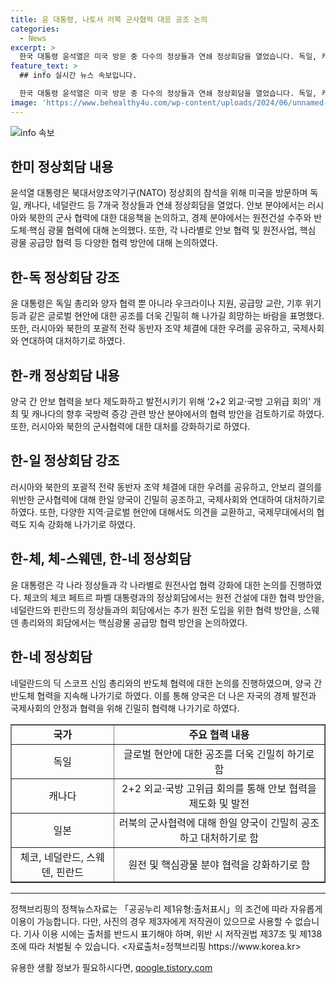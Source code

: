```yaml
---
title: 윤 대통령, 나토서 러북 군사협력 대응 공조 논의
categories:
  - News
excerpt: >
  한국 대통령 윤석열은 미국 방문 중 다수의 정상들과 연쇄 정상회담을 열었습니다. 독일, 캐나다, 네덜란드 등 7개국 정상들과 안보 분야의 러북 군사 협력 대응책과 경제 분야의 원전건설 수주, 반도체·핵심 광물 협력 등을 논의했습니다. 러북이 군사 협력을 강화하자 국제사회와 단호히 대처해야 한다는 엄중한 우려를 표명하고, 독일의 유엔사 가입 신청을 환영했습니다. 또한, 체코, 네덜란드, 핀란드와의 원전사업 협력 강화, 스웨덴과의 핵심광물 공급망 협력 및 네덜란드와의 반도체 협력 등을 논의하며 긴밀한 협력을 다짐했습니다.
feature_text: >
  ## info 실시간 뉴스 속보입니다.

  한국 대통령 윤석열은 미국 방문 중 다수의 정상들과 연쇄 정상회담을 열었습니다. 독일, 캐나다, 네덜란드 등 7개국 정상들과 안보 분야의 러북 군사 협력 대응책과 경제 분야의 원전건설 수주, 반도체·핵심 광물 협력 등을 논의했습니다. 러북이 군사 협력을 강화하자 국제사회와 단호히 대처해야 한다는 엄중한 우려를 표명하고, 독일의 유엔사 가입 신청을 환영했습니다. 또한, 체코, 네덜란드, 핀란드와의 원전사업 협력 강화, 스웨덴과의 핵심광물 공급망 협력 및 네덜란드와의 반도체 협력 등을 논의하며 긴밀한 협력을 다짐했습니다.
image: 'https://www.behealthy4u.com/wp-content/uploads/2024/06/unnamed-file.png'
---
```


<p><img src="https://www.behealthy4u.com/wp-content/uploads/2024/06/unnamed-file.png" alt="info 속보" /></p>

<h2 data-ke-size="size26">한미 정상회담 내용</h2>

<p data-ke-size="size16">윤석열 대통령은 북대서양조약기구(NATO) 정상회의 참석을 위해 미국을 방문하며 독일, 캐나다, 네덜란드 등 7개국 정상들과 연쇄 정상회담을 열었다. 안보 분야에서는 러시아와 북한의 군사 협력에 대한 대응책을 논의하고, 경제 분야에서는 원전건설 수주와 반도체·핵심 광물 협력에 대해 논의했다. 또한, 각 나라별로 안보 협력 및 원전사업, 핵심 광물 공급망 협력 등 다양한 협력 방안에 대해 논의하였다.</p>

<h2 data-ke-size="size26">한-독 정상회담 강조</h2>

<p data-ke-size="size16">윤 대통령은 독일 총리와 양자 협력 뿐 아니라 우크라이나 지원, 공급망 교란, 기후 위기 등과 같은 글로벌 현안에 대한 공조를 더욱 긴밀히 해 나가길 희망하는 바람을 표명했다. 또한, 러시아와 북한의 포괄적 전략 동반자 조약 체결에 대한 우려를 공유하고, 국제사회와 연대하여 대처하기로 하였다.</p>

<h2 data-ke-size="size26">한-캐 정상회담 내용</h2>

<p data-ke-size="size16">양국 간 안보 협력을 보다 제도화하고 발전시키기 위해 ‘2+2 외교·국방 고위급 회의’ 개최 및 캐나다의 향후 국방력 증강 관련 방산 분야에서의 협력 방안을 검토하기로 하였다. 또한, 러시아와 북한의 군사협력에 대한 대처를 강화하기로 하였다.</p>

<h2 data-ke-size="size26">한-일 정상회담 강조</h2>

<p data-ke-size="size16">러시아와 북한의 포괄적 전략 동반자 조약 체결에 대한 우려를 공유하고, 안보리 결의를 위반한 군사협력에 대해 한일 양국이 긴밀히 공조하고, 국제사회와 연대하여 대처하기로 하였다. 또한, 다양한 지역·글로벌 현안에 대해서도 의견을 교환하고, 국제무대에서의 협력도 지속 강화해 나가기로 하였다.</p>

<h2 data-ke-size="size26">한-체, 체-스웨덴, 한-네 정상회담</h2>

<p data-ke-size="size16">윤 대통령은 각 나라 정상들과 각 나라별로 원전사업 협력 강화에 대한 논의를 진행하였다. 체코의 체코 페트르 파벨 대통령과의 정상회담에서는 원전 건설에 대한 협력 방안을, 네덜란드와 핀란드의 정상들과의 회담에서는 추가 원전 도입을 위한 협력 방안을, 스웨덴 총리와의 회담에서는 핵심광물 공급망 협력 방안을 논의하였다.</p>

<h2 data-ke-size="size26">한-네 정상회담</h2>

<p data-ke-size="size16">네덜란드의 딕 스코프 신임 총리와의 반도체 협력에 대한 논의를 진행하였으며, 양국 간 반도체 협력을 지속해 나가기로 하였다. 이를 통해 양국은 더 나은 자국의 경제 발전과 국제사회의 안정과 협력을 위해 긴밀히 협력해 나가기로 하였다.</p>

<table style="width: 100%;" border="1">
<tbody>
<tr>
<td style="text-align: center; height: 17px;"><b>국가</b></td>
<td style="text-align: center; height: 17px;"><b>주요 협력 내용</b></td>
</tr>
<tr>
<td style="text-align: center; height: 17px;">독일</td>
<td style="text-align: center; height: 17px;">글로벌 현안에 대한 공조를 더욱 긴밀히 하기로 함</td>
</tr>
<tr>
<td style="text-align: center; height: 17px;">캐나다</td>
<td style="text-align: center; height: 17px;">2+2 외교·국방 고위급 회의를 통해 안보 협력을 제도화 및 발전</td>
</tr>
<tr>
<td style="text-align: center; height: 17px;">일본</td>
<td style="text-align: center; height: 17px;">러북의 군사협력에 대해 한일 양국이 긴밀히 공조하고 대처하기로 함</td>
</tr>
<tr>
<td style="text-align: center; height: 17px;">체코, 네덜란드, 스웨덴, 핀란드</td>
<td style="text-align: center; height: 17px;">원전 및 핵심광물 분야 협력을 강화하기로 함</td>
</tr>
</tbody>
</table>

<hr>

<p data-ke-size="size16">정책브리핑의 정책뉴스자료는 「공공누리 제1유형:출처표시」의 조건에 따라 자유롭게 이용이 가능합니다. 다만, 사진의 경우 제3자에게 저작권이 있으므로 사용할 수 없습니다. 기사 이용 시에는 출처를 반드시 표기해야 하며, 위반 시 저작권법 제37조 및 제138조에 따라 처벌될 수 있습니다. <자료출처=정책브리핑 https://www.korea.kr></p>
유용한 생활 정보가 필요하시다면, <a href="https://qoogle.tistory.com" rel="dofollow">qoogle.tistory.com</a>



